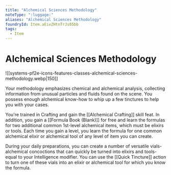 ```yaml
---
title: "Alchemical Sciences Methodology"
noteType: ":luggage:"
aliases: "Alchemical Sciences Methodology"
foundryId: Item.aEivZHtnTrJs85bb
tags:
  - Item
---
```


# Alchemical Sciences Methodology
![[systems-pf2e-icons-features-classes-alchemical-sciences-methodology.webp|150]]

Your methodology emphasizes chemical and alchemical analysis, collecting information from unusual particles and fluids found on the scene. You possess enough alchemical know-how to whip up a few tinctures to help you with your cases.

You're trained in Crafting and gain the [[Alchemical Crafting]] skill feat. In addition, you gain a [[Formula Book (Blank)]] for free and learn the formulas for two additional common 1st-level alchemical items, which must be elixirs or tools. Each time you gain a level, you learn the formula for one common alchemical elixir or alchemical tool of any level of item you can create.

During your daily preparations, you can create a number of versatile vials-alchemical concoctions that can quickly be turned into elixirs and tools-equal to your Intelligence modifier. You can use the [[Quick Tincture]] action to turn one of these vials into an elixir or alchemical tool for which you know the formula.
